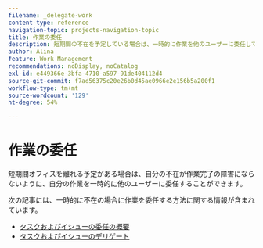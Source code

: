 ```yaml
---
filename: _delegate-work
content-type: reference
navigation-topic: projects-navigation-topic
title: 作業の委任
description: 短期間の不在を予定している場合は、一時的に作業を他のユーザーに委任して、休暇が完了作業の妨げにならないようにすることができます。 この節の記事では、一時的に不在の間に作業を委任する方法について説明します。
author: Alina
feature: Work Management
recommendations: noDisplay, noCatalog
exl-id: e449366e-3bfa-4710-a597-91de404112d4
source-git-commit: f7ad56375c20e26b0d45ae0966e2e156b5a200f1
workflow-type: tm+mt
source-wordcount: '129'
ht-degree: 54%

---
```


# 作業の委任

<!--Audited: 10/2024-->

短期間オフィスを離れる予定がある場合は、自分の不在が作業完了の障害にならないように、自分の作業を一時的に他のユーザーに委任することができます。

次の記事には、一時的に不在の場合に作業を委任する方法に関する情報が含まれています。

* [タスクおよびイシューの委任の概要](../../manage-work/delegate-work/delegate-work-overview.md)
* [タスクおよびイシューのデリゲート](../../manage-work/delegate-work/how-to-delegate-work.md)
